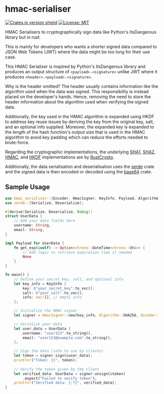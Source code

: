 # hmac-serialiser

[![Crates.io version shield](https://img.shields.io/crates/v/hmac-serialiser.svg)](https://crates.io/crates/hmac-serialiser)
[![License: MIT](https://img.shields.io/badge/License-MIT-yellow.svg)](https://opensource.org/licenses/MIT)

HMAC Serialisers to cryptographically sign data like Python's ItsDangerous library but in rust.

This is mainly for developers who wants a shorter signed data compared to JSON Web Tokens (JWT) where the data might be too long for their use case.

This HMAC Serialiser is inspired by Python's ItsDangerous library and produces an output structure of `<payload>.<signature>` unlike JWT where it produces `<header>.<payload>.<signature>`.

Why is the header omitted? The header usually contains information like the algorithm used when the data was signed.
This responsibility is instead placed on the developer's hands. Hence, removing the need to store the header information about the algorithm used when verifying the signed data.

Additionally, the key used in the HMAC algorithm is expanded using HKDF to address key reuse issues by deriving the key from the original key, salt, and an optional info supplied.
Moreover, the expanded key is expanded to the length of the hash function's output size that is used in the HMAC algorithm to avoid key padding which can reduce the efforts needed to brute-force.

Regarding the cryptographic implementations, the underlying [SHA1](https://crates.io/crates/sha1), [SHA2](https://crates.io/crates/sha2), [HMAC](https://crates.io/crates/hmac), and [HKDF](https://crates.io/crates/hkdf) implementations are by [RustCrypto](https://github.com/RustCrypto).

Additionally, the data serialisation and deserialisation uses the [serde](https://crates.io/crates/serde) crate and the signed data is then encoded or decoded using the [base64](https://crates.io/crates/base64) crate.

## Sample Usage

```rust
use hmac_serialiser::{Encoder, HmacSigner, KeyInfo, Payload, Algorithm};
use serde::{Serialize, Deserialize};

#[derive(Serialize, Deserialize, Debug)]
struct UserData {
    // Add your data fields here
    username: String,
    email: String,
}

impl Payload for UserData {
    fn get_exp(&self) -> Option<chrono::DateTime<chrono::Utc>> {
        // Add logic to retrieve expiration time if needed
        None
    }
}

fn main() {
    // Define your secret key, salt, and optional info
    let key_info = KeyInfo {
        key: b"your_secret_key".to_vec(),
        salt: b"your_salt".to_vec(),
        info: vec![], // empty info
    };

    // Initialize the HMAC signer
    let signer = HmacSigner::new(key_info, Algorithm::SHA256, Encoder::UrlSafeNoPadding);

    // Serialize your data
    let user_data = UserData {
        username: "user123".to_string(),
        email: "user123@example.com".to_string(),
    };

    // Sign the data (safe to use by clients)
    let token = signer.sign(&user_data);
    println!("Token: {}", token);
    
    // Verify the token given by the client
    let verified_data: UserData = signer.unsign(&token)
        .expect("Failed to verify token");
    println!("Verified data: {:?}", verified_data);
}
```
